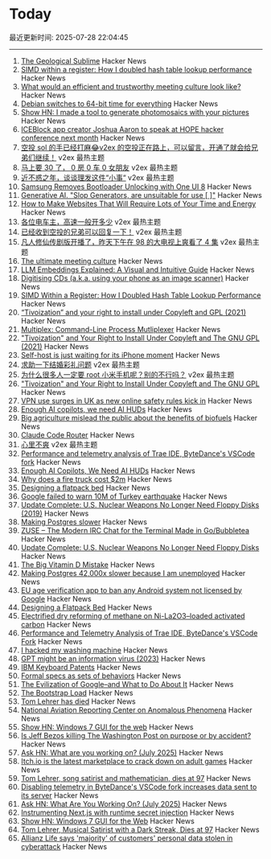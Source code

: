 # Today

最近更新时间: 2025-07-28 22:04:45

--- 
1. [The Geological Sublime](https://harpers.org/archive/2025/07/the-geological-sublime-lewis-hyde-deep-time/) Hacker News
2. [SIMD within a register: How I doubled hash table lookup performance](https://maltsev.space/blog/012-simd-within-a-register-how-i-doubled-hash-table-lookup-performance) Hacker News
3. [What would an efficient and trustworthy meeting culture look like?](https://abitmighty.com/posts/the-ultimate-meeting-culture) Hacker News
4. [Debian switches to 64-bit time for everything](https://www.theregister.com/2025/07/25/y2k38_bug_debian/) Hacker News
5. [Show HN: I made a tool to generate photomosaics with your pictures](https://pictiler.com) Hacker News
6. [ICEBlock app creator Joshua Aaron to speak at HOPE hacker conference next month](https://hope.net/talks.html#iceblock) Hacker News
7. [空投 sol 的手已经打麻😂v2ex 的空投正在路上，可以留言，开通了就会给兄弟们继续！](https://www.v2ex.com/t/1148293) v2ex 最热主题
8. [马上要 30 了， 0 房 0 车 0 女朋友](https://www.v2ex.com/t/1148250) v2ex 最热主题
9. [近不惑之年，谈谈理发这件“小事“](https://www.v2ex.com/t/1148198) v2ex 最热主题
10. [Samsung Removes Bootloader Unlocking with One UI 8](https://sammyguru.com/breaking-samsung-removes-bootloader-unlocking-with-one-ui-8/) Hacker News
11. [Generative AI. "Slop Generators, are unsuitable for use [ ]"](https://asahilinux.org/docs/project/policies/slop/) Hacker News
12. [How to Make Websites That Will Require Lots of Your Time and Energy](https://blog.jim-nielsen.com/2025/how-to-make-websites-that-require-lots-of-time-and-energy/) Hacker News
13. [各位电车主，高速一般开多少](https://www.v2ex.com/t/1148194) v2ex 最热主题
14. [已经收到空投的兄弟可以回复一下！](https://www.v2ex.com/t/1148150) v2ex 最热主题
15. [凡人修仙传剧版开播了，昨天下午在 98 的大电视上爽看了 4 集](https://www.v2ex.com/t/1148109) v2ex 最热主题
16. [The ultimate meeting culture](https://abitmighty.com/posts/the-ultimate-meeting-culture) Hacker News
17. [LLM Embeddings Explained: A Visual and Intuitive Guide](https://huggingface.co/spaces/hesamation/primer-llm-embedding) Hacker News
18. [Digitising CDs (a.k.a. using your phone as an image scanner)](https://www.hadess.net/2025/07/digitising-cds-aka-using-your-phone-as.html) Hacker News
19. [SIMD Within a Register: How I Doubled Hash Table Lookup Performance](https://maltsev.space/blog/012-simd-within-a-register-how-i-doubled-hash-table-lookup-performance) Hacker News
20. [“Tivoization” and your right to install under Copyleft and GPL (2021)](https://sfconservancy.org/blog/2021/jul/23/tivoization-and-the-gpl-right-to-install/) Hacker News
21. [Multiplex: Command-Line Process Mutliplexer](https://github.com/sebastien/multiplex) Hacker News
22. ["Tivoization" and Your Right to Install Under Copyleft and The GNU GPL (2021)](https://sfconservancy.org/blog/2021/jul/23/tivoization-and-the-gpl-right-to-install/) Hacker News
23. [Self-host is just waiting for its iPhone moment](https://www.robertmao.com/blog/en/self-hosting-isnt-dead-its-just-waiting-for-its-iphone-moment) Hacker News
24. [求助一下结婚彩礼问题](https://www.v2ex.com/t/1148155) v2ex 最热主题
25. [为什么很多人一定要 root 小米手机呢？别的不行吗？](https://www.v2ex.com/t/1148148) v2ex 最热主题
26. ["Tivoization" and Your Right to Install Under Copyleft and The GNU GPL](https://sfconservancy.org/blog/2021/jul/23/tivoization-and-the-gpl-right-to-install/) Hacker News
27. [VPN use surges in UK as new online safety rules kick in](https://www.ft.com/content/356674b0-9f1d-4f95-b1d5-f27570379a9b) Hacker News
28. [Enough AI copilots, we need AI HUDs](https://www.geoffreylitt.com/2025/07/27/enough-ai-copilots-we-need-ai-huds) Hacker News
29. [Big agriculture mislead the public about the benefits of biofuels](https://lithub.com/how-big-agriculture-mislead-the-public-about-the-benefits-of-biofuels/) Hacker News
30. [Claude Code Router](https://github.com/musistudio/claude-code-router) Hacker News
31. [心里不爽](https://www.v2ex.com/t/1148093) v2ex 最热主题
32. [Performance and telemetry analysis of Trae IDE, ByteDance's VSCode fork](https://github.com/segmentationf4u1t/trae_telemetry_research) Hacker News
33. [Enough AI Copilots, We Need AI HUDs](https://www.geoffreylitt.com/2025/07/27/enough-ai-copilots-we-need-ai-huds) Hacker News
34. [Why does a fire truck cost $2m](https://thehustle.co/originals/why-does-a-fire-truck-cost-2-million) Hacker News
35. [Designing a flatpack bed](https://kevinlynagh.com/newsletter/2025_07_flatpack/) Hacker News
36. [Google failed to warn 10M of Turkey earthquake](https://www.bbc.com/news/articles/c77v2kx304go) Hacker News
37. [Update Complete: U.S. Nuclear Weapons No Longer Need Floppy Disks (2019)](https://www.nytimes.com/2019/10/24/us/nuclear-weapons-floppy-disks.html) Hacker News
38. [Making Postgres slower](https://byteofdev.com/posts/making-postgres-slow/) Hacker News
39. [ZUSE – The Modern IRC Chat for the Terminal Made in Go/Bubbletea](https://github.com/babycommando/zuse) Hacker News
40. [Update Complete: U.S. Nuclear Weapons No Longer Need Floppy Disks](https://www.nytimes.com/2019/10/24/us/nuclear-weapons-floppy-disks.html) Hacker News
41. [The Big Vitamin D Mistake](https://pmc.ncbi.nlm.nih.gov/articles/PMC5541280/) Hacker News
42. [Making Postgres 42,000x slower because I am unemployed](https://byteofdev.com/posts/making-postgres-slow/) Hacker News
43. [EU age verification app to ban any Android system not licensed by Google](https://www.reddit.com/r/degoogle/s/YxmPgFes8a) Hacker News
44. [Designing a Flatpack Bed](https://kevinlynagh.com/newsletter/2025_07_flatpack/) Hacker News
45. [Electrified dry reforming of methane on Ni-La2O3–loaded activated carbon](https://www.science.org/doi/10.1126/sciadv.adv1585) Hacker News
46. [Performance and Telemetry Analysis of Trae IDE, ByteDance's VSCode Fork](https://github.com/segmentationf4u1t/trae_telemetry_research) Hacker News
47. [I hacked my washing machine](https://nexy.blog/2025/07/27/how-i-hacked-my-washing-machine/) Hacker News
48. [GPT might be an information virus (2023)](https://nonint.com/2023/03/09/gpt-might-be-an-information-virus/) Hacker News
49. [IBM Keyboard Patents](https://sharktastica.co.uk/topics/patents) Hacker News
50. [Formal specs as sets of behaviors](https://surfingcomplexity.blog/2025/07/26/formal-specs-as-sets-of-behaviors/) Hacker News
51. [The Evilization of Google–and What to Do About It](https://billdembski.substack.com/p/the-evilization-of-googleand-what) Hacker News
52. [The Bootstrap Load](http://www.intel4004.com/btstrp.htm) Hacker News
53. [Tom Lehrer has died](https://www.nytimes.com/2025/07/27/arts/music/tom-lehrer-dead.html) Hacker News
54. [National Aviation Reporting Center on Anomalous Phenomena](https://www.narcap.org) Hacker News
55. [Show HN: Windows 7 GUI for the web](https://khang-nd.github.io/7.css/) Hacker News
56. [Is Jeff Bezos killing The Washington Post on purpose or by accident?](https://news.ycombinator.com/item?id=44703865) Hacker News
57. [Ask HN: What are you working on? (July 2025)](https://news.ycombinator.com/item?id=44702833) Hacker News
58. [Itch.io is the latest marketplace to crack down on adult games](https://techcrunch.com/2025/07/27/itch-io-is-the-latest-marketplace-to-crack-down-on-adult-games/) Hacker News
59. [Tom Lehrer, song satirist and mathematician, dies at 97](https://apnews.com/article/tom-lehrer-son-satirist-mathematician-dies-9caa7ee01faf4fbfb793d7ba984c179d) Hacker News
60. [Disabling telemetry in ByteDance's VSCode fork increases data sent to its server](https://github.com/segmentationf4u1t/trae_telemetry_research) Hacker News
61. [Ask HN: What Are You Working On? (July 2025)](https://news.ycombinator.com/item?id=44702833) Hacker News
62. [Instrumenting Next.js with runtime secret injection](https://phase.dev/blog/instrumenting-nextjs-with-runtime-secret-injection/) Hacker News
63. [Show HN: Windows 7 GUI for the Web](https://khang-nd.github.io/7.css/) Hacker News
64. [Tom Lehrer, Musical Satirist with a Dark Streak, Dies at 97](https://www.nytimes.com/2025/07/27/arts/music/tom-lehrer-dead.html) Hacker News
65. [Allianz Life says 'majority' of customers' personal data stolen in cyberattack](https://techcrunch.com/2025/07/26/allianz-life-says-majority-of-customers-personal-data-stolen-in-cyberattack/) Hacker News
